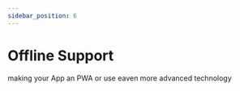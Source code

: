 ```yaml
---
sidebar_position: 6
---
```


# Offline Support

making your App an PWA or use eaven more advanced technology